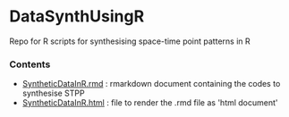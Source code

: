 
# DataSynthUsingR
Repo for R scripts for synthesising space-time point patterns in R 


### Contents

- [SyntheticDataInR.rmd](SyntheticDataInR.rmd) : rmarkdown document containing the codes to synthesise STPP
- [SyntheticDataInR.html](SyntheticDataInR.html) : file to render the .rmd file as 'html document' 
